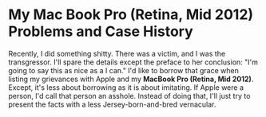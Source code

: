 My Mac Book Pro (Retina, Mid 2012) Problems and Case History
===

Recently, I did something shitty. There was a victim, and I was the transgressor. I'll spare the details except the preface to her conclusion: "I'm going to say this as nice as a I can." I'd like to borrow that grace when listing my grievances with Apple and my **MacBook Pro (Retina, Mid 2012)**. Except, it's less about borrowing as it is about imitating. If Apple were a person, I'd call that person an asshole. Instead of doing that, I'll just try to present the facts with a  less Jersey-born-and-bred vernacular.  

